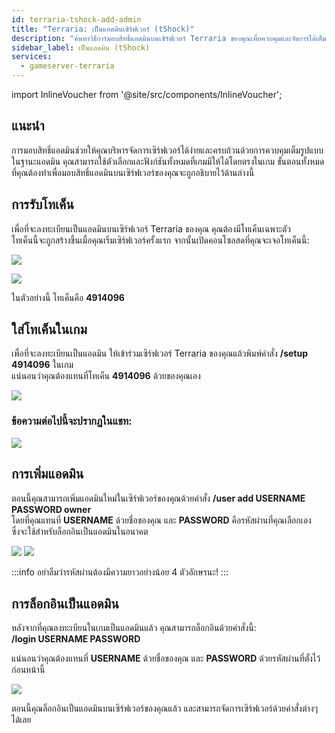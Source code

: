 ```yaml
---
id: terraria-tshock-add-admin
title: "Terraria: เป็นแอดมินเซิร์ฟเวอร์ (tShock)"
description: "ค้นหาวิธีการมอบสิทธิ์แอดมินบนเซิร์ฟเวอร์ Terraria ของคุณเพื่อควบคุมและจัดการได้เต็มที่ → เรียนรู้เพิ่มเติมตอนนี้"
sidebar_label: เป็นแอดมิน (tShock)
services:
  - gameserver-terraria
---
```


import InlineVoucher from '@site/src/components/InlineVoucher';

## แนะนำ
การมอบสิทธิ์แอดมินช่วยให้คุณบริหารจัดการเซิร์ฟเวอร์ได้ง่ายและครบถ้วนด้วยการควบคุมเต็มรูปแบบ ในฐานะแอดมิน คุณสามารถใช้ตัวเลือกและฟังก์ชันทั้งหมดที่เกมมีให้ได้โดยตรงในเกม ขั้นตอนทั้งหมดที่คุณต้องทำเพื่อมอบสิทธิ์แอดมินบนเซิร์ฟเวอร์ของคุณจะถูกอธิบายไว้ด้านล่างนี้  
<InlineVoucher />

## การรับโทเค็น

เพื่อที่จะลงทะเบียนเป็นแอดมินบนเซิร์ฟเวอร์ Terraria ของคุณ คุณต้องมีโทเค็นเฉพาะตัว  
โทเค็นนี้จะถูกสร้างขึ้นเมื่อคุณเริ่มเซิร์ฟเวอร์ครั้งแรก จากนั้นเปิดคอนโซลสดที่คุณจะเจอโทเค็นนี้:

![](https://screensaver01.zap-hosting.com/index.php/s/5cEQYgBgxAYQRcx/preview)

![](https://screensaver01.zap-hosting.com/index.php/s/HEYwEWe5c3DPZ6E/preview)

ในตัวอย่างนี้ โทเค็นคือ **4914096**

## ใส่โทเค็นในเกม

เพื่อที่จะลงทะเบียนเป็นแอดมิน ให้เข้าร่วมเซิร์ฟเวอร์ Terraria ของคุณแล้วพิมพ์คำสั่ง **/setup 4914096** ในเกม  
แน่นอนว่าคุณต้องแทนที่โทเค็น **4914096** ด้วยของคุณเอง

![](https://screensaver01.zap-hosting.com/index.php/s/tadkJkQf5cE3dTB/preview)

### ข้อความต่อไปนี้จะปรากฏในแชท:

![](https://screensaver01.zap-hosting.com/index.php/s/JDfKNpaeB63pCeB/preview)


## การเพิ่มแอดมิน

ตอนนี้คุณสามารถเพิ่มแอดมินใหม่ในเซิร์ฟเวอร์ของคุณด้วยคำสั่ง **/user add USERNAME PASSWORD owner**  
โดยที่คุณแทนที่ **USERNAME** ด้วยชื่อของคุณ และ **PASSWORD** คือรหัสผ่านที่คุณเลือกเอง  
ซึ่งจะใช้สำหรับล็อกอินเป็นแอดมินในอนาคต

![](https://screensaver01.zap-hosting.com/index.php/s/iX62CLtn577NfFQ/preview)
![](https://screensaver01.zap-hosting.com/index.php/s/xeP8Y8sx66LkSJQ/preview)

:::info
อย่าลืมว่ารหัสผ่านต้องมีความยาวอย่างน้อย 4 ตัวอักษรนะ!
:::

## การล็อกอินเป็นแอดมิน

หลังจากที่คุณลงทะเบียนในเกมเป็นแอดมินแล้ว คุณสามารถล็อกอินด้วยคำสั่งนี้:  
**/login USERNAME PASSWORD**

แน่นอนว่าคุณต้องแทนที่ **USERNAME** ด้วยชื่อของคุณ และ **PASSWORD** ด้วยรหัสผ่านที่ตั้งไว้ก่อนหน้านี้

![](https://screensaver01.zap-hosting.com/index.php/s/ewTra2Fi2yia9jS/preview)

ตอนนี้คุณล็อกอินเป็นแอดมินบนเซิร์ฟเวอร์ของคุณแล้ว และสามารถจัดการเซิร์ฟเวอร์ด้วยคำสั่งต่างๆ ได้เลย

<InlineVoucher />